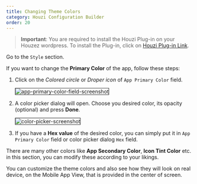 ```yaml
---
title: Changing Theme Colors
category: Houzi Configuration Builder
order: 20
---
```


> **Important**: You are required to install the Houzi Plug-in on your Houzez wordpress. To install the Plug-in, click on [Houzi Plug-in Link](https://github.com/AdilSoomro/houzez-mobile-api).

Go to the `Style` section.

If you want to change the **Primary Color** of the app, follow these steps: 
1. Click on the *Colored circle* or *Droper icon* of `App Primary Color` field.    
 
    <img src="https://houzi-docs.booleanbites.com/images/app-primary-color-field-screenshot.png" alt="app-primary-color-field-screenshot" title="app-primary-color-field-screenshot" border= "1px solid"/>
2. A color picker dialog will open. Choose you desired color, its opacity (optional) and press **Done**.  
 
    <img src="https://houzi-docs.booleanbites.com/images/color-picker-screenshot.png" alt="color-picker-screenshot" title="color-picker-screenshot" border= "1px solid"/>

3. If you have a **Hex value** of the desired color, you can simply put it in `App Primary Color` field or color picker dialog `Hex` field.

There are many other colors like **App Secondary Color**, **Icon Tint Color** etc. in this section, you can modify these according to your likings.

You can customize the theme colors and also see how they will look on real device, on the Mobile App View, that is provided in the center of screen.